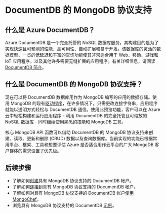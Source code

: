 <properties 
	pageTitle="DocumentDB 的 MongoDB 协议支持 | Azure" 
	description="了解 DocumentDB 的 MongoDB 协议支持（目前以公共预览版提供）。" 
	keywords="mongodb"
	services="documentdb" 
	authors="stephbaron" 
	manager="jhubbard" 
	editor="" 
	documentationCenter=""/>

<tags 
	ms.service="documentdb" 
	ms.workload="data-services" 
	ms.tgt_pltfrm="na" 
	ms.devlang="na" 
	ms.topic="article" 
	ms.date="08/23/2016" 
	wacn.date="10/18/2016" 
	ms.author="anhoh"/>  


# DocumentDB 的 MongoDB 协议支持

## 什么是 Azure DocumentDB？
Azure DocumentDB 是一个完全托管的 NoSQL 数据库服务，其构建目的是为了实现快速且可预测的性能、高可用性、自动扩展和易于开发。该数据库的灵活的数据模型、一贯的低延迟和丰富的查询功能使其非常适合用于 Web、移动、游戏和 IoT 应用程序，以及其他许多需要无缝扩展的应用程序。有关详细信息，请阅读 [DocumentDB 简介](/documentation/articles/documentdb-introduction/)。

## 什么是 DocumentDB 的 MongoDB 协议支持？
现在可以将 DocumentDB 数据库用作为 MongoDB 编写的应用的数据存储。使用 MongoDB 的现有[驱动程序](https://docs.mongodb.org/ecosystem/drivers/)，在许多情况下，只需更改连接字符串，应用程序就能以透明方式轻松与 DocumentDB 通信。使用此预览功能，客户可以在 Azure 云中轻松构建和运行应用程序 - 利用 DocumentDB 的完全托管且可缩放的 NoSQL 数据库 - 同时继续使用熟悉的技能和 MongoDB 工具。

核心 MongoDB API 函数可以借助 DocumentDB 的 MongoDB 协议支持来创建、读取、更新和删除 (CRUD) 数据以及查询数据库。当前实现的功能已根据常用平台、框架、工具和想要评估 Azure 是否适合用作云平台的广大 MongoDB 客户群体的需求设置了优先级。
  

## 后续步骤


- 了解如何[创建](/documentation/articles/documentdb-create-mongodb-account/)具有 MongoDB 协议支持的 DocumentDB 帐户。
- 了解如何[连接](/documentation/articles/documentdb-connect-mongodb-account/)到具有 MongoDB 协议支持的 DocumentDB 帐户。
- 了解如何对具有 MongoDB 协议支持的 DocumentDB 帐户[使用 MongoChef](/documentation/articles/documentdb-mongodb-mongochef/)。
- 浏览具有 MongoDB 协议支持的 DocumentDB [示例](/documentation/articles/documentdb-mongodb-samples/)。

 

<!---HONumber=Mooncake_1010_2016-->
